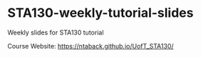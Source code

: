 # STA130-weekly-tutorial-slides
Weekly slides for STA130 tutorial

Course Website: https://ntaback.github.io/UofT_STA130/
